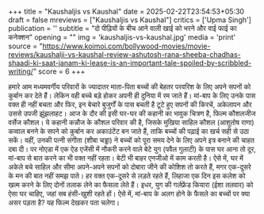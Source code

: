 +++
title = "Kaushaljis vs Kaushal"
date = 2025-02-22T23:54:53+05:30
draft = false
mreviews = ["Kaushaljis vs Kaushal"]
critics = ['Upma Singh']
publication = ''
subtitle = "दो पीढ़ियों के बीच आने वाली खाई को भरने और वाई फाई का कनेक्शन"
opening = ""
img = 'kaushaljis-vs-kaushal.jpg'
media = 'print'
source = "https://www.koimoi.com/bollywood-movies/movie-reviews/kaushalji-vs-kaushal-review-ashutosh-rana-sheeba-chadhas-shaadi-ki-saat-janam-ki-lease-is-an-important-tale-spoiled-by-scribbled-writing/"
score = 6
+++

हमारे आम मध्यमवर्गीय परिवारों के ज्यादातर माता-पिता बच्चों की बेहतर परवरिश के लिए अपने सपनों को कुर्बान कर देते हैं। लेकिन वही बच्चे बड़े होकर अपनी ही दुनिया में रम जाते हैं। मां-बाप के लिए उनके पास वक्त ही नहीं बचता और फिर, इन बेचारे बुजुर्गों के पास बचती है टूटे हुए सपनों की किरचें, अकेलापन और उससे उपजी झुंझलाहट। आज के दौर की इसी घर-घर की कहानी का भावुक चित्रण है, फिल्म कौशलजीज वर्सेज कौशल। ये कहानी कन्नौज के कौशल परिवार की है, जिसके मुखिया साहिल कौशल (आशुतोष राणा) कव्वाल बनने के सपने को कुर्बान कर अकाउंटेंट बन जाते हैं, ताकि बच्चों की पढ़ाई का खर्च सही से उठा सकें। वहीं, उनकी पत्नी संगीता (शीबा चड्ढा) ने बच्चों को पूरा समय देने के लिए अपने इत्र बनाने की चाहत दबा दी। पर नोएडा में एक ऐड एजेंसी में नौकरी करने वाले बेटे युग (पवैल गुलाटी) के पास घर आना तो दूर, मां-बाप से बात करने का भी वक्त नहीं रहता। बेटी भी बाहर एनजीओ में काम करती है। ऐसे में, घर में अकेले बचे साहिल और सीमा अपने-अपने सपनों को दोबारा जीने की कोशिश तो करते हैं, मगर एक-दूसरे के मन की बात नहीं समझ पाते। हर वक्त एक-दूसरे से लड़ते रहते हैं, लिहाजा एक दिन इस कलेश को खत्म करने के लिए दोनों तलाक लेने का फैसला लेते हैं। इधर, युग की गर्लफ्रेंड कियारा (ईशा तलवार) को ऐसा घर चाहिए, जहां सब हंसी-खुशी रहते हों। ऐसे में, मां-बाप के अलग होने के फैसले का बच्चों पर क्या असर पड़ता है? यह फिल्म देखकर पता चलेगा।
